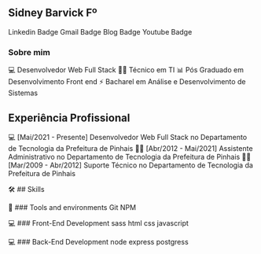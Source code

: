 ## Sidney Barvick Fº

Linkedin Badge Gmail Badge Blog Badge Youtube Badge       

### Sobre mim
💻  Desenvolvedor Web Full Stack
👨‍🏫  Técnico em TI 
📊  Pós Graduado em Desenvolvimento Front end
⚡  Bacharel em Análise e Desenvolvimento de Sistemas

## Experiência Profissional
💻  [Mai/2021 - Presente] Desenvolvedor Web Full Stack no Departamento de Tecnologia da Prefeitura de Pinhais
👨‍🏫  [Abr/2012 - Mai/2021] Assistente Administrativo no Departamento de Tecnologia da Prefeitura de Pinhais
👨‍🏫  [Mar/2009 - Abr/2012] Suporte Técnico no Departamento de Tecnologia da Prefeitura de Pinhais

🛠️ ## Skills

🔧 ### Tools and environments
Git NPM

💻 ### Front-End Development
sass html css javascript

💻 ### Back-End Development
node express postgress
